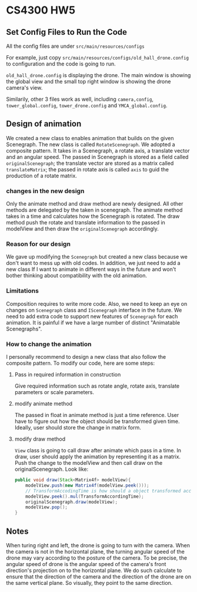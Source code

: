 # CS4300 HW5

## Set Config Files to Run the Code

  All the config files are under `src/main/resources/configs`

  For example, just copy `src/main/resources/configs/old_hall_drone.config` to configuration and the code is going to run.

  `old_hall_drone.config` is displaying the drone. The main window is showing the global view and the small top right window is showing the drone camera's view.

  Similarily, other 3 files work as well, including `camera,config`, `tower_global.config`, `tower_drone.config` and `YMCA_global.config`.

## Design of animation

We created a new class to enables animation that builds on the given Scenegraph. The new class is called `RotateScenegraph`. We adopted a composite pattern. It takes in a Scenegraph, a rotate axis, a translate vector and an angular speed. The passed in Scenegraph is stored as a field called `originalScenegraph`; the translate vector are stored as a matrix called `translateMatrix`; the passed in rotate axis is called `axis` to guid the production of a rotate matrix.
   
### changes in the new design

Only the animate method and draw method are newly designed. All other methods are delegated by the taken in scenegraph. The animate method takes in a time and calculates how the Scenegraph is rotated. The draw method push the rotate and translate information to the passed in modelView and then draw the `originalScenegraph` accordingly. 

### Reason for our design

We gave up modifying the `Scenegraph` but created a new class because we don't want to mess up with old codes. In addition, we just need to add a new class If I want to animate in different ways in the future and won't bother thinking about compatibility with the old animation. 
   
### Limitations

Composition requires to write more code. Also, we need to keep an eye on changes on `Scenegraph` class and `IScenegraph` interface in the future. We need to add extra code to support new features of `Scenegraph` for each animation. It is painful if we have a large number of distinct "Animatable Scenegraphs".

### How to change the animation

I personally recommend to design a new class that also follow the composite pattern. To modify our code, here are some steps:

  1. Pass in required information in construction
     
     Give required information such as rotate angle, rotate axis, translate parameters or scale parameters.
     
  2. modify animate method
  
     The passed in float in animate method is just a time reference. User have to figure out how the object should be transformed given time. Ideally, user should store the change in matrix form.
     
  3. modify draw method
  
     `View` class is going to call draw after animate which pass in a time. In draw, user should apply the animation by representing it as a matrix. Push the change to the modelView and then call draw on the originalScenegraph. Look like:
     ```java
     public void draw(Stack<Matrix4f> modelView){
         modelView.push(new Matrix4f(modelView.peek()));
         // TransformAccodingTime is how should a object transformed according to time.
         modelView.peek().mul(TransformAccordingTime);
         originalScenegraph.draw(modelView);
         modelView.pop();
     }
     ```

## Notes

   When turing right and left, the drone is going to turn with the camera. When the camera is not in the horizontal plane, the turning angular speed of the drone may vary according to the posture of the camera. To be precise, the angular speed of drone is the angular speed of the camera's front direction's projection on to the horizontal plane. We do such calculate to ensure that the direction of the camera and the direction of the drone are on the same vertical plane. So visually, they point to the same direction.